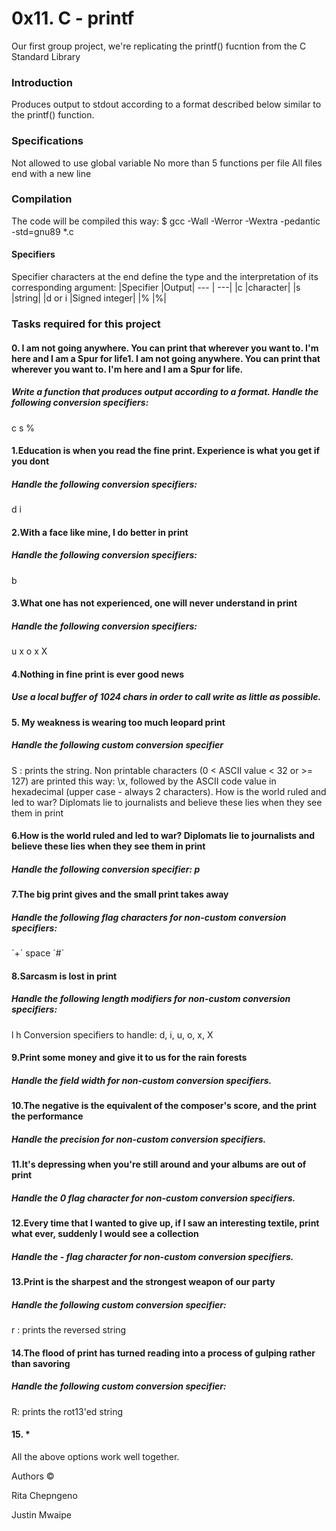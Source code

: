 # 0x11. C - printf
Our first group project, we're replicating the printf() fucntion from the C Standard Library

### Introduction
Produces output to stdout according to a format described below similar to the printf() function.

### Specifications
Not allowed to use global variable
No more than 5 functions per file
All files end with a new line

### Compilation
The code will be compiled this way:
$ gcc -Wall -Werror -Wextra -pedantic -std=gnu89 *.c

#### Specifiers
Specifier characters at the end define the type and the interpretation of its corresponding argument:
|Specifier |Output|
--- | ---|
|c	|character|
|s	|string|
|d or i	|Signed integer|
|%	|%|

### Tasks required for this project
#### 0. I am not going anywhere. You can print that wherever you want to. I'm here and I am a Spur for life1. I am not going anywhere. You can print that wherever you want to. I'm here and I am a Spur for life.
##### Write a function that produces output according to a format. Handle the following conversion specifiers:
c
s
%

#### 1.Education is when you read the fine print. Experience is what you get if you dont
##### Handle the following conversion specifiers:

d
i

#### 2.With a face like mine, I do better in print
##### Handle the following conversion specifiers:

b

#### 3.What one has not experienced, one will never understand in print
##### Handle the following conversion specifiers:

u
x
o
x
X

#### 4.Nothing in fine print is ever good news
##### Use a local buffer of 1024 chars in order to call write as little as possible.

#### 5. My weakness is wearing too much leopard print
##### Handle the following custom conversion specifier

S : prints the string.
Non printable characters (0 < ASCII value < 32 or >= 127) are printed this way: \x, followed by the ASCII code value in hexadecimal (upper case - always 2 characters).
How is the world ruled and led to war? Diplomats lie to journalists and believe these lies when they see them in print

#### 6.How is the world ruled and led to war? Diplomats lie to journalists and believe these lies when they see them in print
##### Handle the following conversion specifier: p

#### 7.The big print gives and the small print takes away
##### Handle the following flag characters for non-custom conversion specifiers:

´+´
space
´#´

#### 8.Sarcasm is lost in print
##### Handle the following length modifiers for non-custom conversion specifiers:

l
h 
Conversion specifiers to handle: d, i, u, o, x, X

#### 9.Print some money and give it to us for the rain forests
##### Handle the field width for non-custom conversion specifiers.

#### 10.The negative is the equivalent of the composer's score, and the print the performance
##### Handle the precision for non-custom conversion specifiers.

#### 11.It's depressing when you're still around and your albums are out of print
##### Handle the 0 flag character for non-custom conversion specifiers.

#### 12.Every time that I wanted to give up, if I saw an interesting textile, print what ever, suddenly I would see a collection
##### Handle the - flag character for non-custom conversion specifiers.

#### 13.Print is the sharpest and the strongest weapon of our party
##### Handle the following custom conversion specifier:

r : prints the reversed string

#### 14.The flood of print has turned reading into a process of gulping rather than savoring
##### Handle the following custom conversion specifier:

R: prints the rot13'ed string

#### 15. *
All the above options work well together.

Authors ©

Rita Chepngeno

Justin Mwaipe
